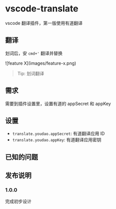 # vscode-translate

vscode 翻译插件，第一版使用有道翻译

## 翻译

划词后，安 `cmd+'` 翻译并替换

\!\[feature X\]\(images/feature-x.png\)

> Tip: 划词翻译

## 需求

需要到插件设置里，设置有道的 appSecret 和 appKey

## 设置

- `translate.youdao.appSecret`: 有道翻译应用 ID
- `translate.youdao.appKey`: 有道翻译应用密钥

## 已知的问题

## 发布说明

### 1.0.0

完成初步设计
